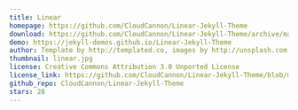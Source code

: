 ```yaml
---
title: Linear
homepage: https://github.com/CloudCannon/Linear-Jekyll-Theme
download: https://github.com/CloudCannon/Linear-Jekyll-Theme/archive/master.zip
demo: https://jekyll-demos.github.io/Linear-Jekyll-Theme
author: Template by http://templated.co, images by http://unsplash.com, ported by http://cloudcannon.com
thumbnail: linear.jpg
license: Creative Commons Attribution 3.0 Unported License
license_link: https://github.com/CloudCannon/Linear-Jekyll-Theme/blob/master/LICENSE.txt
github_repo: CloudCannon/Linear-Jekyll-Theme
stars: 28
---
```

